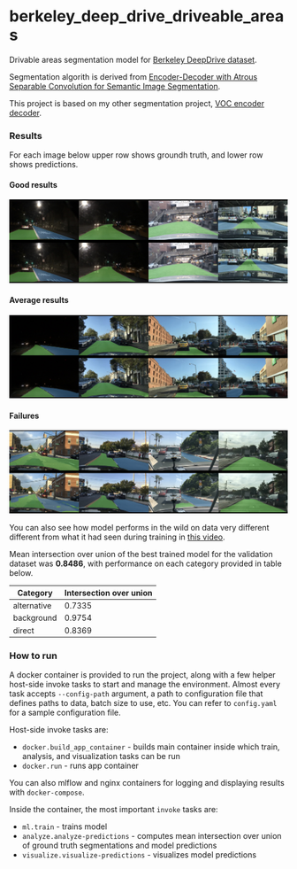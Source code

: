 # berkeley_deep_drive_driveable_areas

Drivable areas segmentation model for [Berkeley DeepDrive dataset][berkeley_deep_drive].

Segmentation algorith is derived from [Encoder-Decoder with Atrous Separable Convolution for Semantic Image Segmentation][encoder_decoder_paper].

This project is based on my other segmentation project, [VOC encoder decoder][voc_encoder_decoder].

### Results

For each image below upper row shows groundh truth, and lower row shows predictions.

#### Good results
![alt text](./images/road_segmentation_good.jpg)

#### Average results
![alt text](./images/road_segmentation_average.jpg)

#### Failures
![alt text](./images/road_segmentation_bad.jpg)

You can also see how model performs in the wild on data very different different from what it had seen during training in [this video][youtube_video].

Mean intersection over union of the best trained model for the validation dataset was **0.8486**, with performance on each category provided in table below.

Category | Intersection over union
--- | ---
alternative | 0.7335
background | 0.9754
direct | 0.8369

### How to run

A docker container is provided to run the project, along with a few helper host-side invoke tasks to start and manage the environment.
Almost every task accepts `--config-path` argument, a path to configuration file that defines paths to data, batch size to use, etc.
You can refer to `config.yaml` for a sample configuration file.

Host-side invoke tasks are:
- `docker.build_app_container` - builds main container inside which train, analysis, and visualization tasks can be run
- `docker.run` - runs app container

You can also mlflow and nginx containers for logging and displaying results with `docker-compose`.

Inside the container, the most important `invoke` tasks are:
- `ml.train` - trains model
- `analyze.analyze-predictions` - computes mean intersection over union of ground truth segmentations and model predictions
- `visualize.visualize-predictions` - visualizes model predictions

[encoder_decoder_paper]: https://arxiv.org/abs/1802.02611
[berkeley_deep_drive]: https://bdd-data.berkeley.edu/
[youtube_video]: https://www.youtube.com/watch?v=GEF-py4_59I
[voc_encoder_decoder]: https://github.com/PuchatekwSzortach/voc_encoder_decoder_with_atrous_separable_convolutions/
